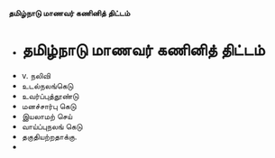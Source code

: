 **தமிழ்நாடு மாணவர் கணினித் திட்டம்**
- # தமிழ்நாடு மாணவர் கணினித் திட்டம்
- v. நலிவி
- உடல்நலங்கெடு
- உவர்ப்புத்தூண்டு
- மனச்சார்பு கெடு
- இயலாமற் செய்
- வாய்ப்புநலங் கெடு
- தகுதியற்றதாக்கு.
-

